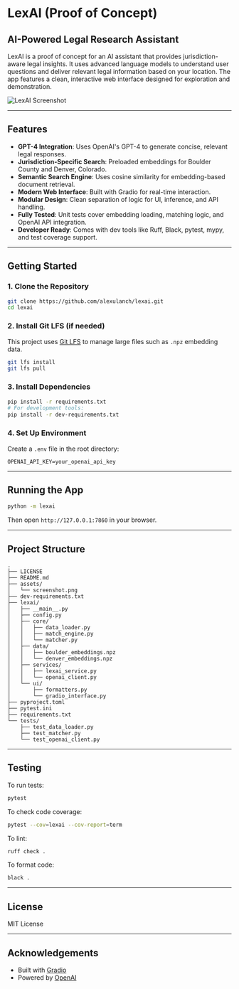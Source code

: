 # LexAI (Proof of Concept)

## AI-Powered Legal Research Assistant

LexAI is a proof of concept for an AI assistant that provides jurisdiction-aware legal insights. It uses advanced language models to understand user questions and deliver relevant legal information based on your location. The app features a clean, interactive web interface designed for exploration and demonstration.

![LexAI Screenshot](assets/screenshot.png)

---

## Features

- **GPT-4 Integration**: Uses OpenAI's GPT-4 to generate concise, relevant legal responses.
- **Jurisdiction-Specific Search**: Preloaded embeddings for Boulder County and Denver, Colorado.
- **Semantic Search Engine**: Uses cosine similarity for embedding-based document retrieval.
- **Modern Web Interface**: Built with Gradio for real-time interaction.
- **Modular Design**: Clean separation of logic for UI, inference, and API handling.
- **Fully Tested**: Unit tests cover embedding loading, matching logic, and OpenAI API integration.
- **Developer Ready**: Comes with dev tools like Ruff, Black, pytest, mypy, and test coverage support.

---

## Getting Started

### 1. Clone the Repository

```bash
git clone https://github.com/alexulanch/lexai.git
cd lexai
```

### 2. Install Git LFS (if needed)

This project uses [Git LFS](https://git-lfs.github.com/) to manage large files such as `.npz` embedding data.

```bash
git lfs install
git lfs pull
```

### 3. Install Dependencies

```bash
pip install -r requirements.txt
# For development tools:
pip install -r dev-requirements.txt
```

### 4. Set Up Environment

Create a `.env` file in the root directory:

```dotenv
OPENAI_API_KEY=your_openai_api_key
```

---

## Running the App

```bash
python -m lexai
```

Then open `http://127.0.0.1:7860` in your browser.

---

## Project Structure

```
.
├── LICENSE
├── README.md
├── assets/
│   └── screenshot.png
├── dev-requirements.txt
├── lexai/
│   ├── __main__.py
│   ├── config.py
│   ├── core/
│   │   ├── data_loader.py
│   │   ├── match_engine.py
│   │   └── matcher.py
│   ├── data/
│   │   ├── boulder_embeddings.npz
│   │   └── denver_embeddings.npz
│   ├── services/
│   │   ├── lexai_service.py
│   │   └── openai_client.py
│   └── ui/
│       ├── formatters.py
│       └── gradio_interface.py
├── pyproject.toml
├── pytest.ini
├── requirements.txt
└── tests/
    ├── test_data_loader.py
    ├── test_matcher.py
    └── test_openai_client.py
```

---

## Testing

To run tests:

```bash
pytest
```

To check code coverage:

```bash
pytest --cov=lexai --cov-report=term
```

To lint:

```bash
ruff check .
```

To format code:

```bash
black .
```

---

## License

MIT License

---

## Acknowledgements

- Built with [Gradio](https://gradio.app)
- Powered by [OpenAI](https://openai.com)
